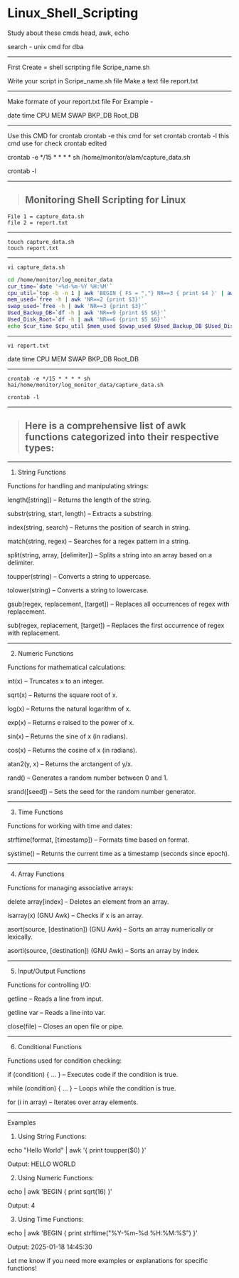 # Linux_Shell_Scripting

Study about these cmds
head, awk, echo 

search - unix cmd for dba

<hr>
First Create = shell scripting file 
Scripe_name.sh

Write your script in Scripe_name.sh file
Make a text file report.txt

<hr>
Make formate of your report.txt file
For Example - 

date       time  CPU MEM  SWAP  BKP_DB       Root_DB

<hr>

Use this CMD for crontab
crontab -e this cmd for set crontab
crontab -l this cmd use for check crontab edited

crontab -e 
*/15 * * * * sh /home/monitor/alam/capture_data.sh

crontab -l

<hr>

> ## Monitoring Shell Scripting for Linux

```
File 1 = capture_data.sh
file 2 = report.txt
```
<hr>

```
touch capture_data.sh 
touch report.txt
```
<hr>

```
vi capture_data.sh 
```
```sh
cd /home/monitor/log_monitor_data
cur_time=`date '+%d-%m-%Y %H:%M'`
cpu_util=`top -b -n 1 | awk 'BEGIN { FS = ","} NR==3 { print $4 }' | awk '{print 100-$1}'`
mem_used=`free -h | awk 'NR==2 {print $3}'`
swap_used=`free -h | awk 'NR==3 {print $3}'`
Used_Backup_DB=`df -h | awk 'NR==9 {print $5 $6}'`
Used_Disk_Root=`df -h | awk 'NR==6 {print $5 $6}'`
echo $cur_time $cpu_util $mem_used $swap_used $Used_Backup_DB $Used_Disk_Root >> report.txt
```
<hr>

```
vi report.txt
```
date       time  CPU MEM  SWAP  BKP_DB       Root_DB

<hr>

```
crontab -e */15 * * * * sh hai/home/monitor/log_monitor_data/capture_data.sh
```
```
crontab -l
```
<hr>

> ## Here is a comprehensive list of awk functions categorized into their respective types:


---

1. String Functions

Functions for handling and manipulating strings:

length([string]) – Returns the length of the string.

substr(string, start, length) – Extracts a substring.

index(string, search) – Returns the position of search in string.

match(string, regex) – Searches for a regex pattern in a string.

split(string, array, [delimiter]) – Splits a string into an array based on a delimiter.

toupper(string) – Converts a string to uppercase.

tolower(string) – Converts a string to lowercase.

gsub(regex, replacement, [target]) – Replaces all occurrences of regex with replacement.

sub(regex, replacement, [target]) – Replaces the first occurrence of regex with replacement.



---

2. Numeric Functions

Functions for mathematical calculations:

int(x) – Truncates x to an integer.

sqrt(x) – Returns the square root of x.

log(x) – Returns the natural logarithm of x.

exp(x) – Returns e raised to the power of x.

sin(x) – Returns the sine of x (in radians).

cos(x) – Returns the cosine of x (in radians).

atan2(y, x) – Returns the arctangent of y/x.

rand() – Generates a random number between 0 and 1.

srand([seed]) – Sets the seed for the random number generator.



---

3. Time Functions

Functions for working with time and dates:

strftime(format, [timestamp]) – Formats time based on format.

systime() – Returns the current time as a timestamp (seconds since epoch).



---

4. Array Functions

Functions for managing associative arrays:

delete array[index] – Deletes an element from an array.

isarray(x) (GNU Awk) – Checks if x is an array.

asort(source, [destination]) (GNU Awk) – Sorts an array numerically or lexically.

asorti(source, [destination]) (GNU Awk) – Sorts an array by index.



---

5. Input/Output Functions

Functions for controlling I/O:

getline – Reads a line from input.

getline var – Reads a line into var.

close(file) – Closes an open file or pipe.



---

6. Conditional Functions

Functions used for condition checking:

if (condition) { ... } – Executes code if the condition is true.

while (condition) { ... } – Loops while the condition is true.

for (i in array) – Iterates over array elements.



---

Examples

1. Using String Functions:

echo "Hello World" | awk '{ print toupper($0) }'

Output: HELLO WORLD


2. Using Numeric Functions:

echo | awk 'BEGIN { print sqrt(16) }'

Output: 4


3. Using Time Functions:

echo | awk 'BEGIN { print strftime("%Y-%m-%d %H:%M:%S") }'

Output: 2025-01-18 14:45:30



Let me know if you need more examples or explanations for specific functions!

